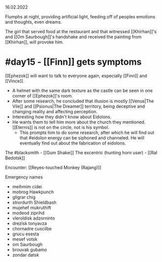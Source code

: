 16.02.2022

Flumphs at night, providing artificial light, feeding off of peoples emotions and thoughts, even dreams.

The girl that served food at the restaurant and that witnessed [[Khirhan]]'s and [[Om Saurbough]]'s handshake and received the painting from [[Khirhan]], will provoke him. 

# #day15 - [[Finn]] gets symptoms

[[Ephezok]] will want to talk to everyone again, especially [[Finn]] and [[Vince]].
- A helmet with the same dark texture as the castle can be seen in one corner of [[Ephezok]]'s room.
- After some research, he concluded that illusion is mostly [[Venus|The Vile]] and [[Psionus|The Dreamer]] territory, being deceptive and changing reality and affecting perception.
- Interesting how they didn't know about Eidolons.
- He wants them to tell him more about the church they mentioned. [[Eternis]] is not on the circle, not is his symbol.
	- This prompts him to do some research, after which he will find out that #eidolon energy can be siphoned and channeled. He will eventually find out about the fabrication of eidolons.

The #blacksmith - [[Gum Shakei]]
The excentric (hunting horn user) - [[Ral Bedotsk]]

Encounter: [[Reyes-touched Monkey (Rajang)]]

Emergency names
- meihmim cidei  
- mobrog Hawkpunch  
- gligrar chig  
- strordurth Shieldbash  
- mujehef mukruthift  
- modeod ziprihd  
- vleroldisk adzorninto  
- drezisk tonyavza  
- chornadre cuscilbe  
- grucu esesta
- mesef votsk
- om Saurbough
- brouvak gubamo
- zondar datsk
